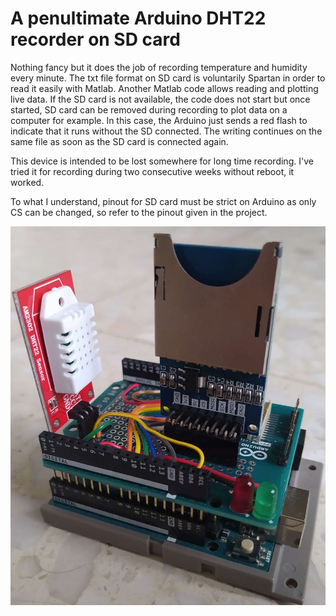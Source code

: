 # A penultimate Arduino DHT22 recorder on SD card

Nothing fancy but it does the job of recording temperature and humidity every minute. The txt file format on SD card is voluntarily Spartan in order to read it easily with Matlab. Another Matlab code allows reading and plotting live data. If the SD card is not available, the code does not start but once started, SD card can be removed during recording to plot data on a computer for example. In this case, the Arduino just sends a red flash to indicate that it runs without the SD connected. The writing continues on the same file as soon as the SD card is connected again.

This device is intended to be lost somewhere for long time recording. I've tried it for recording during two consecutive weeks without reboot, it worked.

To what I understand, pinout for SD card must be strict on Arduino as only CS can be changed, so refer to the pinout given in the project.

![](https://github.com/Raphael-Boichot/A-penultimate-Arduino-DHT22-recorder/blob/main/IMG_20230103_142314.jpg)
